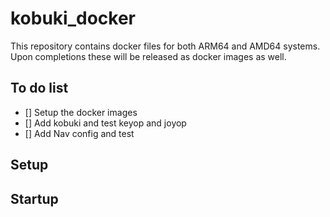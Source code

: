 # kobuki_docker

This repository contains docker files for both ARM64 and AMD64 systems. Upon completions these will be released as docker images as well.

## To do list

- [] Setup the docker images
- [] Add kobuki and test keyop and joyop
- [] Add Nav config and test

## Setup



## Startup

